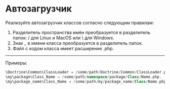 # Автозагрузчик

Реализуйте автозагрузчик классов согласно следующим правилам:

1. Разделитель пространства имён преобразуется в разделитель папок: / для Linux и MacOS или \ для Windows.
2. Знак _ в имени класса преобразуется в разделитель папок.
3. Файл с кодом класса имеет расширение .php.
---
Примеры:
```php
\Doctrine\Common\ClassLoader ⇒ /some/path/Doctrine/Common/ClassLoader.php.
\my\package\Class_Name ⇒ /some/path/namespace/package/Class/Name.php.
\my\package_name\Class_Name ⇒ /some/path/my/package_name/Class/Name.php.
```
